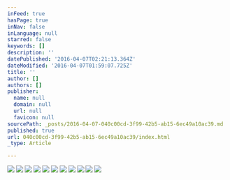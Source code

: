 ```yaml
---
inFeed: true
hasPage: true
inNav: false
inLanguage: null
starred: false
keywords: []
description: ''
datePublished: '2016-04-07T02:21:13.364Z'
dateModified: '2016-04-07T01:59:07.725Z'
title: ''
author: []
authors: []
publisher:
  name: null
  domain: null
  url: null
  favicon: null
sourcePath: _posts/2016-04-07-040c00cd-3f99-42b5-ab15-6ec49a10ac39.md
published: true
url: 040c00cd-3f99-42b5-ab15-6ec49a10ac39/index.html
_type: Article

---
```

![](https://the-grid-user-content.s3-us-west-2.amazonaws.com/d6f79f96-74d8-415c-8eff-e3070aa5ef9d.jpg)
![](https://the-grid-user-content.s3-us-west-2.amazonaws.com/c4fa3fb3-45a1-467e-a5ac-1a577399ae71.jpg)
![](https://the-grid-user-content.s3-us-west-2.amazonaws.com/ad69bc3b-6f34-434f-9102-aada7300a96b.jpg)
![](https://the-grid-user-content.s3-us-west-2.amazonaws.com/def51a76-7100-4ebf-b01e-1e9f282c4346.jpg)
![](https://the-grid-user-content.s3-us-west-2.amazonaws.com/d906271f-95ba-4bfb-bb48-f0f92e1e0540.jpg)
![](https://the-grid-user-content.s3-us-west-2.amazonaws.com/da84ff93-2cfa-41c6-b66c-28c69a20a5b2.jpg)
![](https://the-grid-user-content.s3-us-west-2.amazonaws.com/17f830c5-461f-46af-944c-48724c4ae141.jpg)
![](https://the-grid-user-content.s3-us-west-2.amazonaws.com/a4079279-8899-48a1-8d09-c62df71d1793.jpg)
![](https://the-grid-user-content.s3-us-west-2.amazonaws.com/243b7283-89ce-49ee-9b04-e91a5182f641.jpg)
![](https://the-grid-user-content.s3-us-west-2.amazonaws.com/dc29b1f1-6b01-4d89-bea1-bd0c4eb10904.jpg)
![](https://the-grid-user-content.s3-us-west-2.amazonaws.com/4f591e0a-cb8a-4c4d-8665-e0f0da2c1544.jpg)